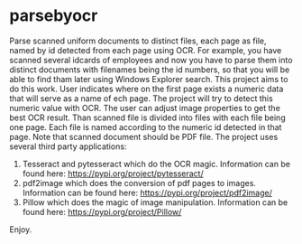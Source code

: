 # parsebyocr
Parse scanned uniform documents to distinct files, each page as file, named by id detected from each page using OCR.
For example, you have scanned several idcards of employees and now you have to parse them into distinct documents with filenames being the id numbers, so that you will be able to find tham later using Windows Explorer search.
This project aims to do this work.
User indicates where on the first page exists a numeric data that will serve as a name of ech page. The project will try to detect this numeric value with OCR. The user can adjust image properties to get the best OCR result.
Than scanned file is divided into files with each file being one page. Each file is named according to the numeric id detected in that page.
Note that scanned document should be PDF file.
The project uses several third party applications:
1. Tesseract and pytesseract which do the OCR magic. Information can be found here: https://pypi.org/project/pytesseract/
2. pdf2image which does the conversion of pdf pages to images. Information can be found here: https://pypi.org/project/pdf2image/
3. Pillow which does the magic of image manipulation. Information can be found here: https://pypi.org/project/Pillow/

Enjoy.
